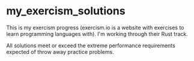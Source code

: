 # my_exercism_solutions
This is my exercism progress (exercism.io is a website with exercises to learn programming languages with). I'm working through their Rust track. 

All solutions meet or exceed the extreme performance requirements expected of throw away practice problems.
